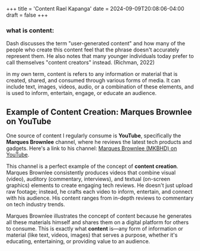 +++
title = 'Content Rael Kapanga'
date = 2024-09-09T20:08:06-04:00
draft = false
+++
### what is content:
Dash discusses the term "user-generated content" and how many of the people who create this content feel that the phrase doesn't accurately represent them. He also notes that many younger individuals today prefer to call themselves "content creators" instead. (Richman, 2022)


in my own term, content is  refers to any information or material that is created, shared, and consumed through various forms of media. It can include text, images, videos, audio, or a combination of these elements, and is used to inform, entertain, engage, or educate an audience.

## Example of Content Creation: Marques Brownlee on YouTube

One source of content I regularly consume is **YouTube**, specifically the **Marques Brownlee** channel, where he reviews the latest tech products and gadgets. Here's a link to his channel: [Marques Brownlee (MKBHD) on YouTube](https://www.youtube.com/user/marquesbrownlee).

This channel is a perfect example of the concept of **content creation**. Marques Brownlee consistently produces videos that combine visual (video), auditory (commentary, interviews), and textual (on-screen graphics) elements to create engaging tech reviews. He doesn't just upload raw footage; instead, he crafts each video to inform, entertain, and connect with his audience. His content ranges from in-depth reviews to commentary on tech industry trends.

Marques Brownlee illustrates the concept of content because he generates all these materials himself and shares them on a digital platform for others to consume. This is exactly what **content** is—any form of information or material (like text, videos, images) that serves a purpose, whether it's educating, entertaining, or providing value to an audience.
